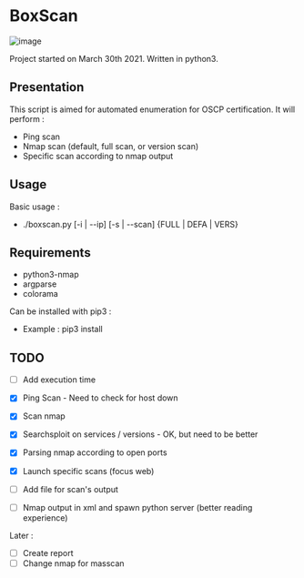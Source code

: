 # BoxScan

![image](https://user-images.githubusercontent.com/41334665/114028605-f478ff80-9878-11eb-900e-f54254e99e7d.png)

Project started on March 30th 2021.
Written in python3.

## Presentation

This script is aimed for automated enumeration for OSCP certification.
It will perform :
- Ping scan
- Nmap scan (default, full scan, or version scan)
- Specific scan according to nmap output

## Usage

Basic usage :
- ./boxscan.py [-i | --ip] <ip> [-s | --scan] {FULL | DEFA | VERS}

## Requirements

- python3-nmap
- argparse
- colorama

Can be installed with pip3 :
- Example : pip3 install <module>

## TODO

- [ ] Add execution time
- [X] Ping Scan - Need to check for host down
- [X] Scan nmap

- [X] Searchsploit on services / versions - OK, but need to be better
- [X] Parsing nmap according to open ports
- [X] Launch specific scans (focus web)
- [ ] Add file for scan's output 
- [ ] Nmap output in xml and spawn python server (better reading experience)

Later :
- [ ] Create report
- [ ] Change nmap for masscan
